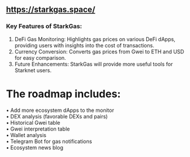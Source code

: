 ## https://starkgas.space/  


### Key Features of StarkGas:
1.	DeFi Gas Monitoring: Highlights gas prices on various DeFi dApps, providing users with insights into the cost of transactions.  
2.	Currency Conversion: Converts gas prices from Gwei to ETH and USD for easy comparison.  
3.	Future Enhancements: StarkGas will provide more useful tools for Starknet users.  


# The roadmap includes:  
•	Add more ecosystem dApps to the monitor    
•	DEX analysis (favorable DEXs and pairs)  
•	Historical Gwei table  
•	Gwei interpretation table  
•	Wallet analysis  
•	Telegram Bot for gas notifications  
•	Ecosystem news blog  
